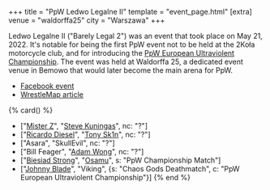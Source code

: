 
+++
title = "PpW Ledwo Legalne II"
template = "event_page.html"
[extra]
venue = "waldorffa25"
city = "Warszawa"
+++

Ledwo Legalne II ("Barely Legal 2") was an event that took place on May 21, 2022.
It's notable for being the first PpW event not to be held at the 2Koła motorcycle club, and for introducing the [PpW European Ultraviolent Championship](@/o/ppw.md#championships).
The event was held at Waldorffa 25, a dedicated event venue in Bemowo that would later become the main arena for PpW.

* [Facebook event](https://www.facebook.com/events/1117782402125287/)
* [WrestleMap article](https://www.wrestlemap.com/news/p1e7040pmjt9uwctkin6cod0xwqj1k)

{% card() %}
- ["[Mister Z](@/w/mister-z.md)", "[Steve Kuningas](@/w/steve-kuningas.md)", nc: "?"]
- ["[Ricardo Diesel](@/w/ricardo-diesel.md)", "[Tony Sk1n](@/w/tony-sk1n.md)", nc: "?"]
- ["Asara", "SkullEvil", nc: "?"]
- ["Bill Feager", "[Adam Wong](@/w/adam-wong.md)", nc: "?"]
- ["[Biesiad Strong](@/w/biesiad.md)", "[Osamu](@/w/osamu.md)", s: "PpW Championship Match"]
- ["[Johnny Blade](@/w/johnny-blade.md)", "Viking", {s: "Chaos Gods Deathmatch", c: "PpW European Ultraviolent Championship"}]
{% end %}
